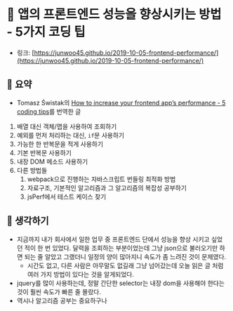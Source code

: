 # 🏺 앱의 프론트엔드 성능을 향상시키는 방법 - 5가지 코딩 팁

- 링크: [https://junwoo45.github.io/2019-10-05-frontend-performance/](https://junwoo45.github.io/2019-10-05-frontend-performance/)

## 📝 요약 
- Tomasz Świstak의 [How to increase your frontend app’s performance - 5 coding tips](https://www.synergycodes.com/blog/how-to-increase-your-frontend-apps-performance)를 번역한 글

1. 배열 대신 객체/맵을 사용하여 조회하기
2. 예외를 먼저 처리하는 대신, `if`문 사용하기 
3. 가능한 한 반복문을 적게 사용하기 
4. 기본 반복문 사용하기
5. 내장 DOM 메소드 사용하기
6. 다른 방법들
   1. webpack으로 진행하는 자바스크립트 번들링 최적화 방법
   2. 자료구조, 기본적인 알고리즘과 그 알고리즘의 복잡성 공부하기
   3. jsPerf에서 테스트 케이스 찾기 

## 🤔 생각하기 
- 지금까지 내가 회사에서 일한 업무 중 프론트엔드 단에서 성능을 향상 시키고 싶었던 적이 한 번 있었다. 달력을 조회하는 부분이었는데 그냥 json으로 불러오기만 하면 되는 줄 알았고 그랬더니 일정의 양이 많아지니 속도가 좀 느려진 것이 문제였다.  
  - 시간도 없고, 다른 사람은 아무말도 없길래 그냥 넘어갔는데 오늘 읽은 글 처럼 여러 가지 방법이 있다는 것을 알게되었다. 
- jquery를 많이 사용하는데, 정말 간단한 selector는 내장 dom을 사용해야 한다는 것이 훨씬 속도가 빠른 줄 몰랐다. 
- 역시나 알고리즘 공부는 중요하구나 